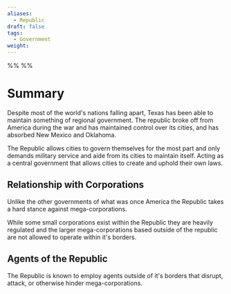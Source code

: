 ```yaml
---
aliases:
  - Republic
draft: false
tags:
  - Government
weight:
---
```

%%
%%
<h1 class='centerText'>Summary</h1>
Despite most of the world's nations falling apart, Texas has been able to maintain something of regional government. The republic broke off from America during the war and has maintained control over its cities, and has absorbed New Mexico and Oklahoma.

The Republic allows cities to govern themselves for the most part and only demands military service and aide from its cities to maintain itself. Acting as a central government that allows cities to create and uphold their own laws.

## Relationship with Corporations
Unlike the other governments of what was once America the Republic takes a hard stance against mega-corporations.

While some small corporations exist within the Republic they are heavily regulated and the larger mega-corporations based outside of the republic are not allowed to operate within it's borders.

## Agents of the Republic
The Republic is known to employ agents outside of it's borders that disrupt, attack, or otherwise hinder mega-corporations.